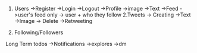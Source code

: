   1.  Users
      ->Register
      ->Login
      ->Logout
      ->Profile
       ->image
       ->Text
      ->Feed
        ->user's feed only
        -> user + who they follow
2.Tweets 
-> Creating
  ->Text
  ->Image
-> Delete
->Retweeting

3. Following/Followers

Long Term todos
 ->Notifications
 ->explores
 ->dm